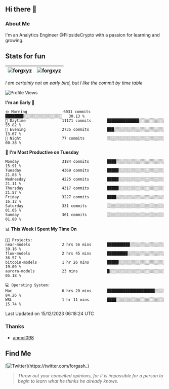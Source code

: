 ## Hi there 👋

### About Me

I'm an Analytics Engineer @FlipsideCrypto with a passion for learning and growing.
  
## Stats for fun

| <img align="center" src="https://github-readme-streak-stats.herokuapp.com/?user=forgxyz&theme=tokyonight" alt="forgxyz" /> | <img align="center" src="https://github-readme-stats.vercel.app/api?username=forgxyz&theme=tokyonight&show_icons=true" alt="forgxyz" /> |
| ------------- |------------- |

*I am certainly not an early bird, but I like the commit by time table*  

<!--START_SECTION:waka-->
![Profile Views](http://img.shields.io/badge/Profile%20Views-0-blue)

**I'm an Early 🐤** 

```text
🌞 Morning                6031 commits        ████████░░░░░░░░░░░░░░░░░   30.13 % 
🌆 Daytime                11171 commits       ██████████████░░░░░░░░░░░   55.82 % 
🌃 Evening                2735 commits        ███░░░░░░░░░░░░░░░░░░░░░░   13.67 % 
🌙 Night                  77 commits          ░░░░░░░░░░░░░░░░░░░░░░░░░   00.38 % 
```
📅 **I'm Most Productive on Tuesday** 

```text
Monday                   3184 commits        ████░░░░░░░░░░░░░░░░░░░░░   15.91 % 
Tuesday                  4369 commits        █████░░░░░░░░░░░░░░░░░░░░   21.83 % 
Wednesday                4225 commits        █████░░░░░░░░░░░░░░░░░░░░   21.11 % 
Thursday                 4317 commits        █████░░░░░░░░░░░░░░░░░░░░   21.57 % 
Friday                   3227 commits        ████░░░░░░░░░░░░░░░░░░░░░   16.12 % 
Saturday                 331 commits         ░░░░░░░░░░░░░░░░░░░░░░░░░   01.65 % 
Sunday                   361 commits         ░░░░░░░░░░░░░░░░░░░░░░░░░   01.80 % 
```


📊 **This Week I Spent My Time On** 

```text
🐱‍💻 Projects: 
near-models              2 hrs 56 mins       ██████████░░░░░░░░░░░░░░░   39.16 % 
flow-models              2 hrs 45 mins       █████████░░░░░░░░░░░░░░░░   36.57 % 
bitcoin-models           1 hr 26 mins        █████░░░░░░░░░░░░░░░░░░░░   19.09 % 
aurora-models            23 mins             █░░░░░░░░░░░░░░░░░░░░░░░░   05.18 % 

💻 Operating System: 
Mac                      6 hrs 20 mins       █████████████████████░░░░   84.26 % 
WSL                      1 hr 11 mins        ████░░░░░░░░░░░░░░░░░░░░░   15.74 % 
```


 Last Updated on 15/12/2023 06:18:24 UTC
<!--END_SECTION:waka-->

### Thanks
 - [anmol098](https://github.com/anmol098/waka-readme-stats/)
  
## Find Me
[![Twitter](https://img.shields.io/twitter/url/https/twitter.com/forgash_.svg?style=social&label=Follow%20%40forgash_)](https://twitter.com/forgash_)


> *Throw out your conceited opinions, for it is impossible for a person to begin to learn what he thinks he already knows.* 
